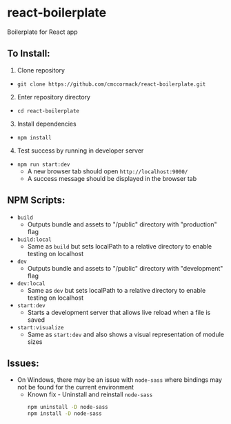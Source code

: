 # react-boilerplate
Boilerplate for React app

## To Install:

1. Clone repository
  * `git clone https://github.com/cmccormack/react-boilerplate.git`
2. Enter repository directory
  * `cd react-boilerplate`
3. Install dependencies
  * `npm install`
4. Test success by running in developer server
  * `npm run start:dev`
    * A new browser tab should open `http://localhost:9000/`
    * A success message should be displayed in the browser tab

## NPM Scripts:
  * `build`
    * Outputs bundle and assets to "/public" directory with "production" flag
  * `build:local`
    * Same as `build` but sets localPath to a relative directory to enable testing on localhost
  * `dev`
    * Outputs bundle and assets to "/public" directory with "development" flag
  * `dev:local`
    * Same as `dev` but sets localPath to a relative directory to enable testing on localhost
  * `start:dev`
    * Starts a development server that allows live reload when a file is saved
  * `start:visualize`
    * Same as `start:dev` and also shows a visual representation of module sizes

## Issues:
  * On Windows, there may be an issue with `node-sass` where bindings may not be found for the current environment
    * Known fix - Uninstall and reinstall `node-sass`
      ```sh
      npm uninstall -D node-sass
      npm install -D node-sass
      ```
